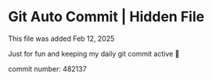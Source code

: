 # Git Auto Commit | Hidden File

This file was added Feb 12, 2025

Just for fun and keeping my daily git commit active 🤪

commit number: 482137
